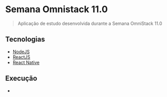# Semana Omnistack 11.0
> Aplicação de estudo desenvolvida durante a Semana OmniStack 11.0

## Tecnologias

* [NodeJS](https://nodejs.org/en/)
* [ReactJS](https://reactjs.org/)
* [React Native](https://reactnative.dev/)

## Execução

*
